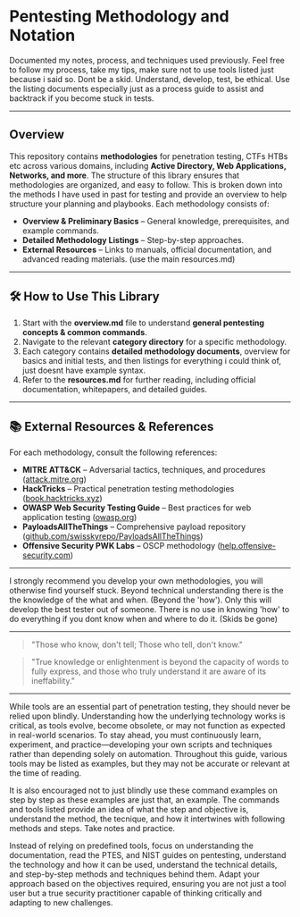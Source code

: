 # **Pentesting Methodology and Notation**

Documented my notes, process, and techniques used previously. 
Feel free to follow my process, take my tips, make sure not to use tools listed just because i said so. Dont be a skid. 
Understand, develop, test, be ethical. Use the listing documents especially just as a process guide to assist and backtrack if you become stuck in tests. 

--- 


## **Overview**
This repository contains **methodologies** for penetration testing, CTFs HTBs etc across various domains, including **Active Directory, Web Applications, Networks, and more**. The structure of this library ensures that methodologies are organized, and easy to follow.
This is broken down into the methods I have used in past for testing and provide an overview to help structure your planning and playbooks. 
Each methodology consists of:
- **Overview & Preliminary Basics** – General knowledge, prerequisites, and example commands.
- **Detailed Methodology Listings** – Step-by-step approaches.
- **External Resources** – Links to manuals, official documentation, and advanced reading materials. (use the main resources.md)

---

## **🛠 How to Use This Library**
1. Start with the **overview.md** file to understand **general pentesting concepts & common commands**.
2. Navigate to the relevant **category directory** for a specific methodology.
3. Each category contains **detailed methodology documents**, overview for basics and initial tests, and then listings for everything i could think of, just doesnt have example syntax. 
4. Refer to the **resources.md** for further reading, including official documentation, whitepapers, and detailed guides.

---

## **📚 External Resources & References**
For each methodology, consult the following references:
- **MITRE ATT&CK** – Adversarial tactics, techniques, and procedures ([attack.mitre.org](https://attack.mitre.org/))
- **HackTricks** – Practical penetration testing methodologies ([book.hacktricks.xyz](https://book.hacktricks.xyz/))
- **OWASP Web Security Testing Guide** – Best practices for web application testing ([owasp.org](https://owasp.org/www-project-web-security-testing-guide/))
- **PayloadsAllTheThings** – Comprehensive payload repository ([github.com/swisskyrepo/PayloadsAllTheThings](https://github.com/swisskyrepo/PayloadsAllTheThings))
- **Offensive Security PWK Labs** – OSCP methodology ([help.offensive-security.com](https://help.offensive-security.com/))

---

I strongly recommend you develop your own methodologies, you will otherwise find yourself stuck. Beyond technical understanding there is the the knowledge of the what and when. (Beyond the 'how'). 
Only this will develop the best tester out of someone. There is no use in knowing 'how' to do everything if you dont know when and where to do it. 
(Skids be gone)

---


> "Those who know, don't tell; Those who tell, don't know."


> "True knowledge or enlightenment is beyond the capacity of words to fully express, and those who truly understand it are aware of its ineffability."

---

While tools are an essential part of penetration testing, they should never be relied upon blindly. Understanding how the underlying technology works is critical, as tools evolve, become obsolete, or may not function as expected in real-world scenarios. To stay ahead, you must continuously learn, experiment, and practice—developing your own scripts and techniques rather than depending solely on automation. Throughout this guide, various tools may be listed as examples, but they may not be accurate or relevant at the time of reading. 

It is also encouraged not to just blindly use these command examples on step by step as these examples are just that, an example. The commands and tools listed provide an idea of what the step and objective is, understand the method, the tecnique, and how it intertwines with following methods and steps. Take notes and practice. 

Instead of relying on predefined tools, focus on understanding the documentation, read the PTES, and NIST guides on pentesting, understand the technology and how it can be used, understand the technical details, and step-by-step methods and techniques behind them. Adapt your approach based on the objectives required, ensuring you are not just a tool user but a true security practitioner capable of thinking critically and adapting to new challenges.


